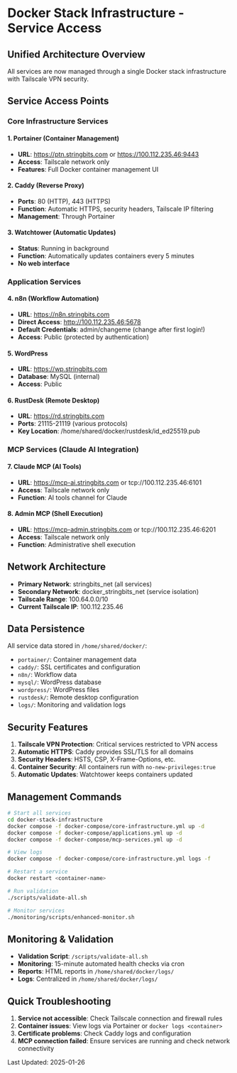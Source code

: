 # Docker Stack Infrastructure - Service Access

## Unified Architecture Overview

All services are now managed through a single Docker stack infrastructure with Tailscale VPN security.

## Service Access Points

### Core Infrastructure Services

#### 1. Portainer (Container Management)
- **URL**: https://ptn.stringbits.com or https://100.112.235.46:9443
- **Access**: Tailscale network only
- **Features**: Full Docker container management UI

#### 2. Caddy (Reverse Proxy)
- **Ports**: 80 (HTTP), 443 (HTTPS)
- **Function**: Automatic HTTPS, security headers, Tailscale IP filtering
- **Management**: Through Portainer

#### 3. Watchtower (Automatic Updates)
- **Status**: Running in background
- **Function**: Automatically updates containers every 5 minutes
- **No web interface**

### Application Services

#### 4. n8n (Workflow Automation)
- **URL**: https://n8n.stringbits.com
- **Direct Access**: http://100.112.235.46:5678
- **Default Credentials**: admin/changeme (change after first login!)
- **Access**: Public (protected by authentication)

#### 5. WordPress
- **URL**: https://wp.stringbits.com
- **Database**: MySQL (internal)
- **Access**: Public

#### 6. RustDesk (Remote Desktop)
- **URL**: https://rd.stringbits.com
- **Ports**: 21115-21119 (various protocols)
- **Key Location**: /home/shared/docker/rustdesk/id_ed25519.pub

### MCP Services (Claude AI Integration)

#### 7. Claude MCP (AI Tools)
- **URL**: https://mcp-ai.stringbits.com or tcp://100.112.235.46:6101
- **Access**: Tailscale network only
- **Function**: AI tools channel for Claude

#### 8. Admin MCP (Shell Execution)
- **URL**: https://mcp-admin.stringbits.com or tcp://100.112.235.46:6201
- **Access**: Tailscale network only
- **Function**: Administrative shell execution

## Network Architecture

- **Primary Network**: stringbits_net (all services)
- **Secondary Network**: docker_stringbits_net (service isolation)
- **Tailscale Range**: 100.64.0.0/10
- **Current Tailscale IP**: 100.112.235.46

## Data Persistence

All service data stored in `/home/shared/docker/`:
- `portainer/`: Container management data
- `caddy/`: SSL certificates and configuration
- `n8n/`: Workflow data
- `mysql/`: WordPress database
- `wordpress/`: WordPress files
- `rustdesk/`: Remote desktop configuration
- `logs/`: Monitoring and validation logs

## Security Features

1. **Tailscale VPN Protection**: Critical services restricted to VPN access
2. **Automatic HTTPS**: Caddy provides SSL/TLS for all domains
3. **Security Headers**: HSTS, CSP, X-Frame-Options, etc.
4. **Container Security**: All containers run with `no-new-privileges:true`
5. **Automatic Updates**: Watchtower keeps containers updated

## Management Commands

```bash
# Start all services
cd docker-stack-infrastructure
docker compose -f docker-compose/core-infrastructure.yml up -d
docker compose -f docker-compose/applications.yml up -d
docker compose -f docker-compose/mcp-services.yml up -d

# View logs
docker compose -f docker-compose/core-infrastructure.yml logs -f

# Restart a service
docker restart <container-name>

# Run validation
./scripts/validate-all.sh

# Monitor services
./monitoring/scripts/enhanced-monitor.sh
```

## Monitoring & Validation

- **Validation Script**: `/scripts/validate-all.sh`
- **Monitoring**: 15-minute automated health checks via cron
- **Reports**: HTML reports in `/home/shared/docker/logs/`
- **Logs**: Centralized in `/home/shared/docker/logs/`

## Quick Troubleshooting

1. **Service not accessible**: Check Tailscale connection and firewall rules
2. **Container issues**: View logs via Portainer or `docker logs <container>`
3. **Certificate problems**: Check Caddy logs and configuration
4. **MCP connection failed**: Ensure services are running and check network connectivity

Last Updated: 2025-01-26